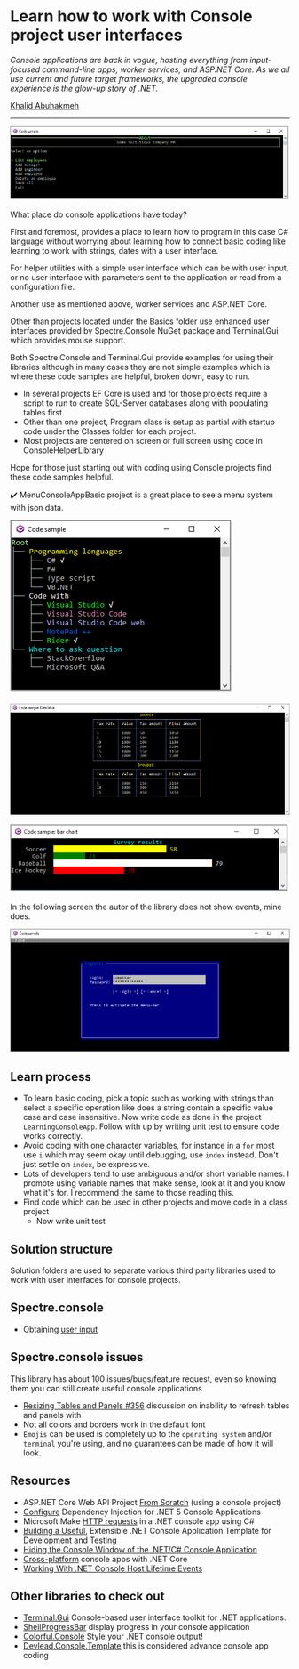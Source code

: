 # Learn how to work with Console project user interfaces

*Console applications are back in vogue, hosting everything from input-focused command-line apps, worker services, and ASP.NET Core. As we all use current and future target frameworks, the upgraded console experience is the glow-up story of .NET.*

[Khalid Abuhakmeh](https://twitter.com/buhakmeh)

---

![F1](MenuConsoleAppBasic/assets/f1.png)

What place do console applications have today? 

First and foremost, provides a place to learn how to program in this case C# language without worrying about learning how to connect basic coding like learning to work with strings, dates with a user interface.

For helper utilities with a simple user interface which can be with user input, or no user interface with parameters sent to the application or read from a configuration file.

Another use as mentioned above, worker services and ASP.NET Core.

Other than projects located under the Basics folder use enhanced user interfaces provided by Spectre.Console NuGet package and Terminal.Gui which provides mouse support.

Both Spectre.Console and Terminal.Gui provide examples for using their libraries although in many cases they are not simple examples which is where these code samples are helpful, broken down, easy to run.

- In several projects EF Core is used and for those projects require a script to run to create SQL-Server databases along with populating tables first.
- Other than one project, Program class is setup as partial with startup code under the Classes folder for each project.
- Most projects are centered on screen or full screen using code in ConsoleHelperLibrary

Hope for those just starting out with coding using Console projects find these code samples helpful.

:heavy_check_mark: MenuConsoleAppBasic project is a great place to see a menu system with json data.

![Tree](assets/tree.png)

![Data Table Group](assets/dataTableGroup.png)

![Chart](assets/chart.png)


In the following screen the autor of the library does not show events, mine does.

![Gui](assets/gui.png)

## Learn process

- To learn basic coding, pick a topic such as working with strings than select a specific operation like does a string contain a specific value case and case insensitive. Now write code as done in the project `LearningConsoleApp`. Follow with up by writing unit test to ensure code works correctly.
- Avoid coding with one character variables, for instance in a `for` most use `i` which may seem okay until debugging, use `index` instead. Don't just settle on `index`, be expressive.
- Lots of developers tend to use ambiguous and/or short variable names. I promote using variable names that make sense, look at it and you know what it's for. I recommend the same to those reading this.
- Find code which can be used in other projects and move code in a class project
  - Now write unit test

## Solution structure

Solution folders are used to separate various third party libraries used to work with user interfaces for console projects.

## Spectre.console

- Obtaining [user input](userInput.md)


## Spectre.console issues

This library has about 100 issues/bugs/feature request, even so knowing them you can still create useful console applications

- [Resizing Tables and Panels #356](https://github.com/spectreconsole/spectre.console/discussions/356) discussion on inability to refresh tables and panels with 
- Not all colors and borders work in the default font
- `Emojis` can be used is completely up to the `operating system` and/or `terminal` you're using, and no guarantees can be made of how it will look.

## Resources

- ASP.NET Core Web API Project [From Scratch](https://dotnettutorials.net/lesson/build-asp-net-core-web-api-project/) (using a console project)
- [Configure](https://www.programmingwithwolfgang.com/configure-dependency-injection-for-net-5-console-applications/) Dependency Injection for .NET 5 Console Applications
- Microsoft Make [HTTP requests](https://docs.microsoft.com/en-us/dotnet/csharp/tutorials/console-webapiclient) in a .NET console app using C#
- [Building a Useful](https://www.codeproject.com/Articles/816301/Csharp-Building-a-Useful-Extensible-NET-Console-Ap), Extensible .NET Console Application Template for Development and Testing
- [Hiding the Console Window of the .NET/C# Console Application](https://jamilhallal.blogspot.com/2022/02/hiding-the-console-window-of-the-dotnet-console-application.html)
- [Cross-platform](https://opensource.com/article/17/5/cross-platform-console-apps) console apps with .NET Core
- [Working With .NET Console Host Lifetime Events](https://khalidabuhakmeh.com/working-with-dotnet-console-host-lifetime-events)

## Other libraries to check out

- [Terminal.Gui](https://github.com/migueldeicaza/gui.cs) Console-based user interface toolkit for .NET applications.
- [ShellProgressBar](https://github.com/Mpdreamz/shellprogressbar) display progress in your console application
- [Colorful.Console](https://github.com/tomakita/Colorful.Console) Style your .NET console output!
- [Devlead.Console.Template](https://www.devlead.se/posts/2021/2021-01-15-my-preferred-console-stack) this is considered advance console app coding